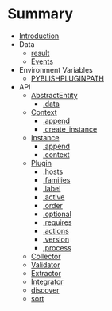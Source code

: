 # Summary

* [Introduction](README.md)
* Data
   * [result](pages/result.md)
   * [Events](pages/Events.md)
* Environment Variables
   * [PYBLISHPLUGINPATH](pages/PYBLISHPLUGINPATH.md)
* API
   * [AbstractEntity](pages/AbstractEntity.md)
       * [.data](pages/AbstractEntity.data.md)
   * [Context](pages/Context.md)
       * [.append](pages/Context.append.md)
       * [.create_instance](pages/Context.create_instance.md)
   * [Instance](pages/Instance.md)
       * [.append](pages/Instance.append.md)
       * [.context](pages/Instance.context.md)
   * [Plugin](pages/Plugin.md)
       * [.hosts](pages/Plugin.hosts.md)
       * [.families](pages/Plugin.families.md)
       * [.label](pages/Plugin.label.md)
       * [.active](pages/Plugin.active.md)
       * [.order](pages/Plugin.order.md)
       * [.optional](pages/Plugin.optional.md)
       * [.requires](pages/Plugin.requires.md)
       * [.actions](pages/Plugin.actions.md)
       * [.version](pages/Plugin.version.md)
       * [.process](pages/Plugin.process.md)
   * [Collector](pages/Collector.md)
   * [Validator](pages/Validator.md)
   * [Extractor](pages/Extractor.md)
   * [Integrator](pages/Integrator.md)
   * [discover](pages/discover.md)
   * [sort](pages/sort.md)
